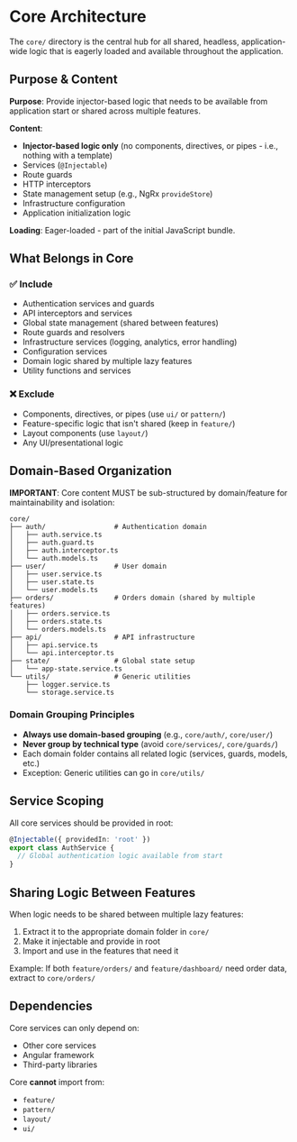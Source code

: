 # Core Architecture

The `core/` directory is the central hub for all shared, headless, application-wide logic that is eagerly loaded and available throughout the application.

## Purpose & Content

**Purpose**: Provide injector-based logic that needs to be available from application start or shared across multiple features.

**Content**: 
- **Injector-based logic only** (no components, directives, or pipes - i.e., nothing with a template)
- Services (`@Injectable`)
- Route guards
- HTTP interceptors
- State management setup (e.g., NgRx `provideStore`)
- Infrastructure configuration
- Application initialization logic

**Loading**: Eager-loaded - part of the initial JavaScript bundle.

## What Belongs in Core

### ✅ Include
- Authentication services and guards
- API interceptors and services
- Global state management (shared between features)
- Route guards and resolvers
- Infrastructure services (logging, analytics, error handling)
- Configuration services
- Domain logic shared by multiple lazy features
- Utility functions and services

### ❌ Exclude
- Components, directives, or pipes (use `ui/` or `pattern/`)
- Feature-specific logic that isn't shared (keep in `feature/`)
- Layout components (use `layout/`)
- Any UI/presentational logic

## Domain-Based Organization

**IMPORTANT**: Core content MUST be sub-structured by domain/feature for maintainability and isolation:

```
core/
├── auth/                 # Authentication domain
│   ├── auth.service.ts
│   ├── auth.guard.ts
│   ├── auth.interceptor.ts
│   └── auth.models.ts
├── user/                 # User domain
│   ├── user.service.ts
│   ├── user.state.ts
│   └── user.models.ts
├── orders/               # Orders domain (shared by multiple features)
│   ├── orders.service.ts
│   ├── orders.state.ts
│   └── orders.models.ts
├── api/                  # API infrastructure
│   ├── api.service.ts
│   └── api.interceptor.ts
├── state/                # Global state setup
│   └── app-state.service.ts
└── utils/                # Generic utilities
    ├── logger.service.ts
    └── storage.service.ts
```

### Domain Grouping Principles

- **Always use domain-based grouping** (e.g., `core/auth/`, `core/user/`)
- **Never group by technical type** (avoid `core/services/`, `core/guards/`)
- Each domain folder contains all related logic (services, guards, models, etc.)
- Exception: Generic utilities can go in `core/utils/`

## Service Scoping

All core services should be provided in root:

```typescript
@Injectable({ providedIn: 'root' })
export class AuthService {
  // Global authentication logic available from start
}
```

## Sharing Logic Between Features

When logic needs to be shared between multiple lazy features:
1. Extract it to the appropriate domain folder in `core/`
2. Make it injectable and provide in root
3. Import and use in the features that need it

Example: If both `feature/orders/` and `feature/dashboard/` need order data, extract to `core/orders/`

## Dependencies

Core services can only depend on:
- Other core services
- Angular framework
- Third-party libraries

Core **cannot** import from:
- `feature/`
- `pattern/`
- `layout/`
- `ui/`
